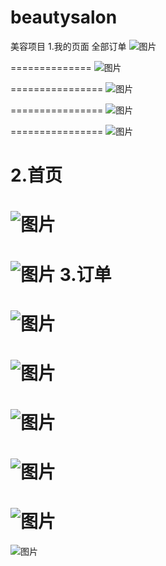 # beautysalon
美容项目
1.我的页面
全部订单
![图片](https://user-images.githubusercontent.com/91325832/169677485-c42d372e-7a63-4751-b652-ab53e385d2e4.png)

==============
![图片](https://user-images.githubusercontent.com/91325832/169677491-9374a39a-6901-4fd4-b7ce-eb6285508f36.png)

================
![图片](https://user-images.githubusercontent.com/91325832/169677493-1db38bcb-f94f-4e4b-8fe7-f234ad35adf5.png)

================
![图片](https://user-images.githubusercontent.com/91325832/169677497-aed82bac-d5e3-4a87-ae1c-f9e47c7dfbc2.png)

================
![图片](https://user-images.githubusercontent.com/91325832/169677583-eac8732b-8dfb-4983-9d1f-0e9550e686ef.png)


2.首页
================
![图片](https://user-images.githubusercontent.com/91325832/169677567-ddc30404-a503-45d1-8401-ebdf64be6a59.png)
================
![图片](https://user-images.githubusercontent.com/91325832/169677578-b25002ce-fcd0-404c-9701-7a4335ae5096.png)
3.订单
================
![图片](https://user-images.githubusercontent.com/91325832/169677589-ad01c9ad-19b5-465e-a07e-eea556c69405.png)
================
![图片](https://user-images.githubusercontent.com/91325832/169677594-a0aac276-de52-480b-bfc7-b7d5d2081b54.png)
================
![图片](https://user-images.githubusercontent.com/91325832/169677596-920ff5ae-e2f7-4532-a54e-2689c5d92fab.png)
================
![图片](https://user-images.githubusercontent.com/91325832/169677602-ab56125f-c430-444a-9215-cc1f1f524603.png)
================
![图片](https://user-images.githubusercontent.com/91325832/169677611-8911316b-8c95-402a-9c7d-2945b6cd3bad.png)
================
![图片](https://user-images.githubusercontent.com/91325832/169677625-53333205-826a-4c66-a45f-4ac0ff20a678.png)
